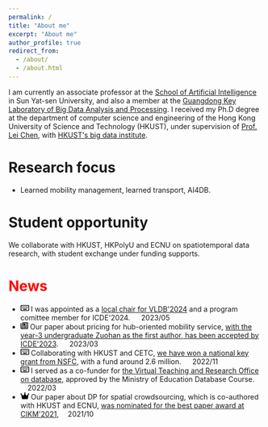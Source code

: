 ```yaml
---
permalink: /
title: "About me"
excerpt: "About me"
author_profile: true
redirect_from: 
  - /about/
  - /about.html
---
```

<style>
blue {
  color: blue;
}

red {
  color: red;
}

orange {
  color: orange;
}
</style>

I am currently an associate professor at the [School of Artificial Intelligence](http://sai.sysu.edu.cn/) in Sun Yat-sen University, and also a member at the [Guangdong Key Laboratory of Big Data Analysis and Processing](https://cse.sysu.edu.cn/gdbigdata/). I received my Ph.D degree at the department of computer science and engineering of the Hong Kong University of Science and Technology (HKUST), under supervision of [Prof. Lei Chen](https://www.cse.ust.hk/~leichen/), with [HKUST's big data institute](https://bdi.hkust.edu.hk/).


Research focus  
======
- Learned mobility management, learned transport, AI4DB.

Student opportunity
======
We collaborate with HKUST, HKPolyU and ECNU on spatiotemporal data research, with student exchange under funding supports.

<red>News</red>  
======
- <img src="keyboard.svg" height="15">  I was appointed as a [local chair for VLDB'2024](https://vldb.org/2024/?officers) and a program comittee member for ICDE'2024.  &emsp; 2023/05
- <img src="newspaper.svg" height="15">  Our paper about pricing for hub-oriented mobility service, [with the year-3 undergraduate Zuohan as the first author, has been accepted by ICDE'2023](https://sai.sysu.edu.cn/news/1407649.htm).  &emsp; 2023/03
- <img src="keyboard.svg" height="15">  Collaborating with HKUST and CETC, [we have won a national key grant from NSFC](https://gd.chinadaily.com.cn/a/202211/14/WS63719bd8a3109bd995a4fc54.html), with a fund around 2.6 million. &emsp; 2022/11
- <img src="keyboard.svg" height="15"> I served as a co-funder for [the Virtual Teaching and Research Office on database](https://mp.weixin.qq.com/s/PL0InG5qehiVN3jLghvfrw), approved by the Ministry of Education Database Course. &emsp;2022/03
- <img src="crown.svg" height="15">  Our paper about DP for spatial crowdsourcing, which is co-authored with HKUST and ECNU, [was nominated for the best paper award at CIKM'2021](https://sai.sysu.edu.cn/research/research04/1396546.htm), &emsp;2021/10







